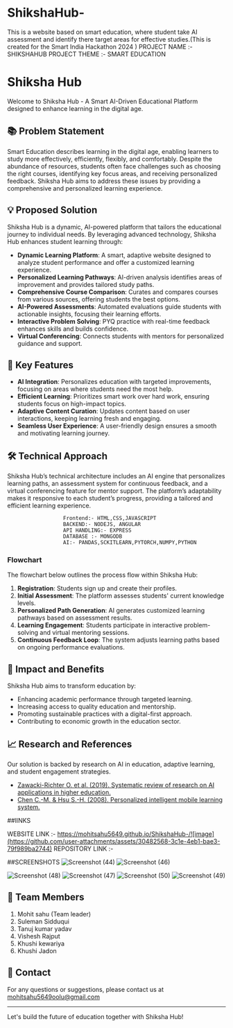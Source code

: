 # ShikshaHub-
This is a website based on smart education, where student take AI assessment and identify there target areas for effective studies.(This is created for the Smart India Hackathon 2024  )
              PROJECT NAME :- SHIKSHAHUB
              PROJECT THEME :- SMART EDUCATION

# Shiksha Hub

Welcome to Shiksha Hub - A Smart AI-Driven Educational Platform designed to enhance learning in the digital age.

## 📚 Problem Statement

Smart Education describes learning in the digital age, enabling learners to study more effectively, efficiently, flexibly, and comfortably. Despite the abundance of resources, students often face challenges such as choosing the right courses, identifying key focus areas, and receiving personalized feedback. Shiksha Hub aims to address these issues by providing a comprehensive and personalized learning experience.

## 💡 Proposed Solution

Shiksha Hub is a dynamic, AI-powered platform that tailors the educational journey to individual needs. By leveraging advanced technology, Shiksha Hub enhances student learning through:

- **Dynamic Learning Platform**: A smart, adaptive website designed to analyze student performance and offer a customized learning experience.
- **Personalized Learning Pathways**: AI-driven analysis identifies areas of improvement and provides tailored study paths.
- **Comprehensive Course Comparison**: Curates and compares courses from various sources, offering students the best options.
- **AI-Powered Assessments**: Automated evaluations guide students with actionable insights, focusing their learning efforts.
- **Interactive Problem Solving**: PYQ practice with real-time feedback enhances skills and builds confidence.
- **Virtual Conferencing**: Connects students with mentors for personalized guidance and support.

## 🚀 Key Features

- **AI Integration**: Personalizes education with targeted improvements, focusing on areas where students need the most help.
- **Efficient Learning**: Prioritizes smart work over hard work, ensuring students focus on high-impact topics.
- **Adaptive Content Curation**: Updates content based on user interactions, keeping learning fresh and engaging.
- **Seamless User Experience**: A user-friendly design ensures a smooth and motivating learning journey.

## 🛠 Technical Approach

Shiksha Hub’s technical architecture includes an AI engine that personalizes learning paths, an assessment system for continuous feedback, and a virtual conferencing feature for mentor support. The platform’s adaptability makes it responsive to each student’s progress, providing a tailored and efficient learning experience.

                      Frontend:- HTML,CSS,JAVASCRIPT
                      BACKEND:- NODEJS, ANGULAR
                      API HANDLING:- EXPRESS
                      DATABASE :- MONGODB
                      AI:- PANDAS,SCKITLEARN,PYTORCH,NUMPY,PYTHON

### Flowchart

The flowchart below outlines the process flow within Shiksha Hub:

1. **Registration**: Students sign up and create their profiles.
2. **Initial Assessment**: The platform assesses students' current knowledge levels.
3. **Personalized Path Generation**: AI generates customized learning pathways based on assessment results.
4. **Learning Engagement**: Students participate in interactive problem-solving and virtual mentoring sessions.
5. **Continuous Feedback Loop**: The system adjusts learning paths based on ongoing performance evaluations.

## 🌟 Impact and Benefits

Shiksha Hub aims to transform education by:

- Enhancing academic performance through targeted learning.
- Increasing access to quality education and mentorship.
- Promoting sustainable practices with a digital-first approach.
- Contributing to economic growth in the education sector.

## 📈 Research and References

Our solution is backed by research on AI in education, adaptive learning, and student engagement strategies.

- [Zawacki-Richter O. et al. (2019). Systematic review of research on AI applications in higher education.](https://www.google.com/url?q=https://www.researchgate.net/publication/220374255_personalized_intelligent_mobile_learning_system_for_supporting_effective_english_learning&sa=u&ved=2ahukewjx_ktm3koiaxxxt2chhsvmgqsqfnoecb8qaq&usg=aovvaw3rm7eki4mmrfb6it4iuw32)
- [Chen C.-M. & Hsu S.-H. (2008). Personalized intelligent mobile learning system.](https://educationaltechnologyjournal.springeropen.com/articles/10.1186/s41239-019-0171-0)

##lINKS

  WEBSITE LINK :- https://mohitsahu5649.github.io/ShikshaHub-/![image](https://github.com/user-attachments/assets/30482568-3c1e-4eb1-bae3-79f989ba2744)
  REPOSITORY LINK :- 

##SCREENSHOTS
    ![Screenshot (44)](https://github.com/user-attachments/assets/1ad65574-811f-4de9-95c7-d3fa559aba0d)
  ![Screenshot (46)](https://github.com/user-attachments/assets/968185eb-db1b-43de-b629-5964e9215dae)

![Screenshot (48)](https://github.com/user-attachments/assets/c7fb243b-d11d-4ed1-88fa-4e3feb9ef36a)
![Screenshot (47)](https://github.com/user-attachments/assets/b20d832a-4c08-4425-be69-6383622eff8a)
![Screenshot (50)](https://github.com/user-attachments/assets/9dd0ba3a-a539-4372-832c-53dda909c5b5)
![Screenshot (49)](https://github.com/user-attachments/assets/13af432e-2e57-48c4-b119-ec73b8ed5c49)


## 👥 Team Members
1. Mohit sahu 
   (Team leader)
2. Suleman Sidduqui
3. Tanuj kumar yadav
4. Vishesh Rajput
5. Khushi kewariya
6. Khushi Jadon


## 📧 Contact

For any questions or suggestions, please contact us at mohitsahu5649oolu@gmail.com

---

Let's build the future of education together with Shiksha Hub!
